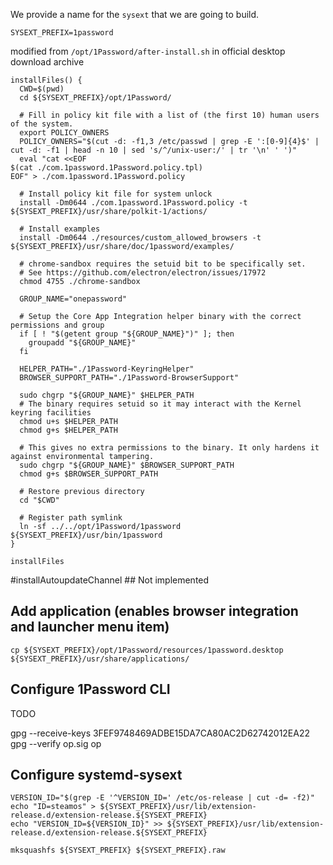 
We provide a name for the `sysext` that we are going to build.

    SYSEXT_PREFIX=1password

modified from `/opt/1Password/after-install.sh` in official desktop download archive

    installFiles() {
      CWD=$(pwd)
      cd ${SYSEXT_PREFIX}/opt/1Password/

      # Fill in policy kit file with a list of (the first 10) human users of the system.
      export POLICY_OWNERS
      POLICY_OWNERS="$(cut -d: -f1,3 /etc/passwd | grep -E ':[0-9]{4}$' | cut -d: -f1 | head -n 10 | sed 's/^/unix-user:/' | tr '\n' ' ')"
      eval "cat <<EOF
    $(cat ./com.1password.1Password.policy.tpl)
    EOF" > ./com.1password.1Password.policy

      # Install policy kit file for system unlock
      install -Dm0644 ./com.1password.1Password.policy -t ${SYSEXT_PREFIX}/usr/share/polkit-1/actions/

      # Install examples
      install -Dm0644 ./resources/custom_allowed_browsers -t ${SYSEXT_PREFIX}/usr/share/doc/1password/examples/

      # chrome-sandbox requires the setuid bit to be specifically set.
      # See https://github.com/electron/electron/issues/17972
      chmod 4755 ./chrome-sandbox

      GROUP_NAME="onepassword"

      # Setup the Core App Integration helper binary with the correct permissions and group
      if [ ! "$(getent group "${GROUP_NAME}")" ]; then
        groupadd "${GROUP_NAME}"
      fi

      HELPER_PATH="./1Password-KeyringHelper"
      BROWSER_SUPPORT_PATH="./1Password-BrowserSupport"

      sudo chgrp "${GROUP_NAME}" $HELPER_PATH
      # The binary requires setuid so it may interact with the Kernel keyring facilities
      chmod u+s $HELPER_PATH
      chmod g+s $HELPER_PATH

      # This gives no extra permissions to the binary. It only hardens it against environmental tampering.
      sudo chgrp "${GROUP_NAME}" $BROWSER_SUPPORT_PATH
      chmod g+s $BROWSER_SUPPORT_PATH

      # Restore previous directory
      cd "$CWD"

      # Register path symlink
      ln -sf ../../opt/1Password/1password ${SYSEXT_PREFIX}/usr/bin/1password
    }

    installFiles
#installAutoupdateChannel ## Not implemented

## Add application (enables browser integration and launcher menu item)

    cp ${SYSEXT_PREFIX}/opt/1Password/resources/1password.desktop ${SYSEXT_PREFIX}/usr/share/applications/

## Configure 1Password CLI

TODO

   gpg --receive-keys 3FEF9748469ADBE15DA7CA80AC2D62742012EA22
   gpg --verify op.sig op

## Configure systemd-sysext

    VERSION_ID="$(grep -E '^VERSION_ID=' /etc/os-release | cut -d= -f2)"
    echo "ID=steamos" > ${SYSEXT_PREFIX}/usr/lib/extension-release.d/extension-release.${SYSEXT_PREFIX}
    echo "VERSION_ID=${VERSION_ID}" >> ${SYSEXT_PREFIX}/usr/lib/extension-release.d/extension-release.${SYSEXT_PREFIX}

    mksquashfs ${SYSEXT_PREFIX} ${SYSEXT_PREFIX}.raw
